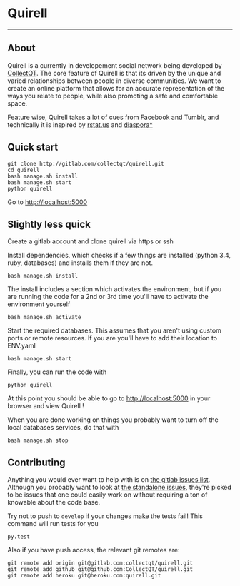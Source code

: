 # Quirell

---

## About

Quirell is a currently in developement social network being developed by [CollectQT](http://collectqt.me). The core feature of Quirell is that its driven by the unique and varied relationships between people in diverse communities. We want to create an online platform that allows for an accurate representation of the ways you relate to people, while also promoting a safe and comfortable space.

Feature wise, Quirell takes a lot of cues from Facebook and Tumblr, and technically it is inspired by [rstat.us](https://github.com/hotsh/rstat.us) and [diaspora*](https://github.com/diaspora/diaspora)

## Quick start

    git clone http://gitlab.com/collectqt/quirell.git
    cd quirell
    bash manage.sh install
    bash manage.sh start
    python quirell

Go to [http://localhost:5000](http://localhost:5000)

## Slightly less quick

Create a gitlab account and clone quirell via https or ssh

Install dependencies, which checks if a few things are installed (python 3.4, ruby, databases) and installs them if they are not.

    bash manage.sh install

The install includes a section which activates the environment, but if you are running the code for a 2nd or 3rd time you'll have to activate the environment yourself

    bash manage.sh activate

Start the required databases. This assumes that you aren't using custom ports or remote resources. If you are you'll have to add their location to ENV.yaml

    bash manage.sh start

Finally, you can run the code with

    python quirell

At this point you should be able to go to [http://localhost:5000](http://localhost:5000) in your browser and view Quirell !

When you are done working on things you probably want to turn off the local databases services, do that with

    bash manage.sh stop

## Contributing

Anything you would ever want to help with is on [the gitlab issues list](https://gitlab.com/collectqt/quirell/issues). Although you probably want to look at [the standalone issues](https://gitlab.com/collectqt/quirell/issues?label_name=Standalone), they're picked to be issues that one could easily work on without requiring a ton of knowable about the code base.

Try not to push to `develop` if your changes make the tests fail! This command will run tests for you

    py.test

Also if you have push access, the relevant git remotes are:

    git remote add origin git@gitlab.com:collectqt/quirell.git
    git remote add github git@github.com:CollectQT/quirell.git
    git remote add heroku git@heroku.com:quirell.git